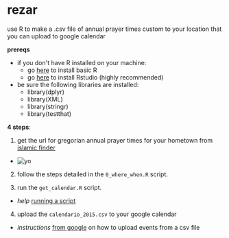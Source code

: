 rezar
=====

use R to make a .csv file of annual prayer times custom to your location that you can upload to google calendar

**prereqs**
  - if you don't have R installed on your machine:
    - go [here](http://cran.rstudio.com/) to install basic R
    - go [here](http://www.rstudio.com/products/rstudio/download/) to install Rstudio (highly recommended) 
  - be sure the following libraries are installed: 
    - library(dplyr)
    - library(XML)
    - library(stringr)
    - library(testthat)

**4 steps**:

1) get the url for gregorian annual prayer times for your hometown from [islamic finder](http://islamicfinder.org/)
  - ![yo](photos/city.jpg)

2) follow the steps detailed in the `0_where_when.R` script.

3) run the `get_calendar.R` script.
  - *help* [running a script](http://www.dummies.com/how-to/content/how-to-source-a-script-in-r.html)

4) upload the `calendario_2015.csv` to your google calendar
  - *instructions* [from google](https://support.google.com/calendar/answer/37118?hl=en) on how to upload events from a csv file 
